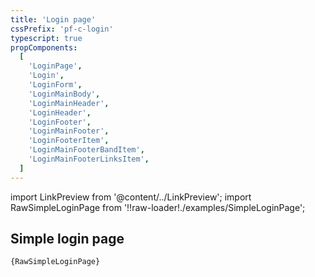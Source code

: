 ```yaml
---
title: 'Login page'
cssPrefix: 'pf-c-login'
typescript: true
propComponents:
  [
    'LoginPage',
    'Login',
    'LoginForm',
    'LoginMainBody',
    'LoginMainHeader',
    'LoginHeader',
    'LoginFooter',
    'LoginMainFooter',
    'LoginFooterItem',
    'LoginMainFooterBandItem',
    'LoginMainFooterLinksItem',
  ]
---
```


import LinkPreview from '@content/../LinkPreview';
import RawSimpleLoginPage from '!!raw-loader!./examples/SimpleLoginPage';

## Simple login page

<LinkPreview name="Login Page Example" path="simpleloginpage" />

<code className="language-nolive">{RawSimpleLoginPage}</code>
